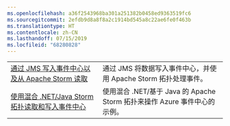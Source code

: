 ```yaml
---
ms.openlocfilehash: a36f2543968ba301a251382b0458ed9363519fc6
ms.sourcegitcommit: 2efdb9d8a8f8a2c1914bd545a8c22ae6fe0f463b
ms.translationtype: HT
ms.contentlocale: zh-CN
ms.lasthandoff: 07/15/2019
ms.locfileid: "68280828"
---
```

|  |  |
|---------|---------|
| [通过 JMS 写入事件中心以及从 Apache Storm 读取][1] | 通过 JMS 将数据写入事件中心，并使用 Apache Storm 拓扑处理事件。 
| [使用混合 .NET/Java Storm 拓扑读取和写入事件中心][2] | 使用混合 .NET/基于 Java 的 Apache Storm 拓扑来操作 Azure 事件中心的示例。

[1]: https://azure.microsoft.com/resources/samples/event-hubs-java-storm-sender-jms-receiver/
[2]: https://azure.microsoft.com/resources/samples/hdinsight-dotnet-java-storm-eventhub/